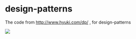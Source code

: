 # design-patterns
The code from http://www.hyuki.com/dp/ , for design-patterns

![](http://www.ituring.com.cn/bookcover/1811.584.big.jpg)
